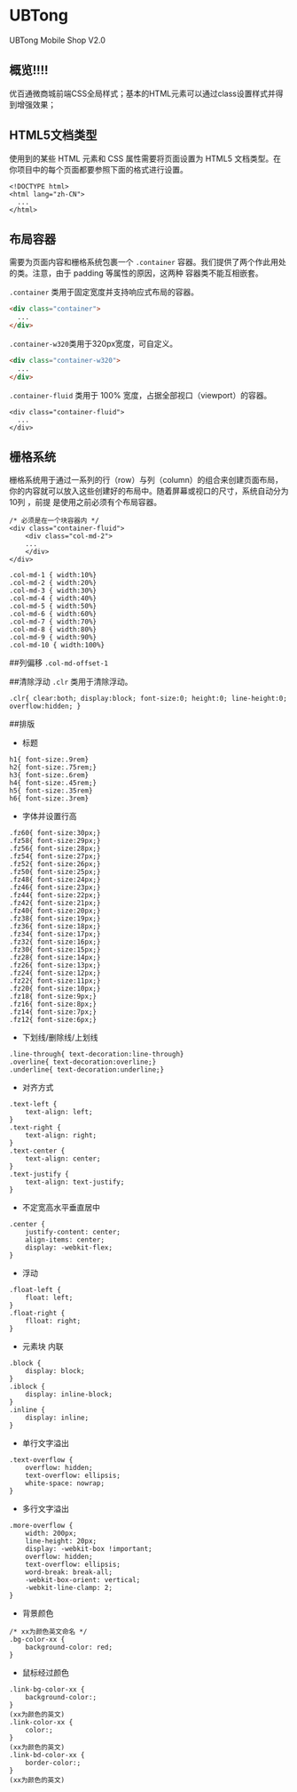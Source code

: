 # UBTong
UBTong Mobile Shop V2.0

## 概览!!!!

优百通微商城前端CSS全局样式；基本的HTML元素可以通过class设置样式并得到增强效果；

## HTML5文档类型

使用到的某些 HTML 元素和 CSS 属性需要将页面设置为 HTML5 文档类型。在你项目中的每个页面都要参照下面的格式进行设置。

```
<!DOCTYPE html>
<html lang="zh-CN">
  ...
</html>
```
## 布局容器
需要为页面内容和栅格系统包裹一个 `.container` 容器。我们提供了两个作此用处的类。注意，由于 padding 等属性的原因，这两种 容器类不能互相嵌套。

 `.container` 类用于固定宽度并支持响应式布局的容器。
```html
<div class="container">
  ...
</div>
```
`.container-w320`类用于320px宽度，可自定义。
```html
<div class="container-w320">
  ...
</div>
```
`.container-fluid` 类用于 100% 宽度，占据全部视口（viewport）的容器。
```
<div class="container-fluid">
  ...
</div>
```

## 栅格系统
栅格系统用于通过一系列的行（row）与列（column）的组合来创建页面布局，你的内容就可以放入这些创建好的布局中。随着屏幕或视口的尺寸，系统自动分为10列 ，前提 是使用之前必须有个布局容器。

```
/* 必须是在一个块容器内 */
<div class="container-fluid"> 
    <div class="col-md-2">
    ...
    </div>
</div>
```
```
.col-md-1 { width:10%}
.col-md-2 { width:20%}
.col-md-3 { width:30%}
.col-md-4 { width:40%}
.col-md-5 { width:50%}
.col-md-6 { width:60%}
.col-md-7 { width:70%}
.col-md-8 { width:80%}
.col-md-9 { width:90%}
.col-md-10 { width:100%}
```
##列偏移
`.col-md-offset-1`

##清除浮动
`.clr` 类用于清除浮动。
```
.clr{ clear:both; display:block; font-size:0; height:0; line-height:0; overflow:hidden; }
```

##排版
- 标题
```
h1{ font-size:.9rem}
h2{ font-size:.75rem;}
h3{ font-size:.6rem}
h4{ font-size:.45rem;}
h5{ font-size:.35rem}
h6{ font-size:.3rem}
```
- 字体并设置行高
```
.fz60{ font-size:30px;}
.fz58{ font-size:29px;}
.fz56{ font-size:28px;}
.fz54{ font-size:27px;}
.fz52{ font-size:26px;}
.fz50{ font-size:25px;}
.fz48{ font-size:24px;}
.fz46{ font-size:23px;}
.fz44{ font-size:22px;}
.fz42{ font-size:21px;}
.fz40{ font-size:20px;}
.fz38{ font-size:19px;}
.fz36{ font-size:18px;}
.fz34{ font-size:17px;}
.fz32{ font-size:16px;}
.fz30{ font-size:15px;}
.fz28{ font-size:14px;}
.fz26{ font-size:13px;}
.fz24{ font-size:12px;}
.fz22{ font-size:11px;}
.fz20{ font-size:10px;}
.fz18{ font-size:9px;}
.fz16{ font-size:8px;}
.fz14{ font-size:7px;}
.fz12{ font-size:6px;}

```
- 下划线/删除线/上划线
```
.line-through{ text-decoration:line-through}
.overline{ text-decoration:overline;}
.underline{ text-decoration:underline;}
```
- 对齐方式
```
.text-left {
	text-align: left;
}
.text-right {
	text-align: right;
}
.text-center {
	text-align: center;
}
.text-justify {
	text-align: text-justify;
}
```
- 不定宽高水平垂直居中
```
.center {
	justify-content: center;
	align-items: center;
	display: -webkit-flex;
}
```
- 浮动
```
.float-left {
	float: left;
}
.float-right {
	flloat: right;
}
```
- 元素块 内联
```
.block {
	display: block;
}
.iblock {
	display: inline-block;
}
.inline {
	display: inline;
}
```
- 单行文字溢出
```
.text-overflow {
	overflow: hidden;
	text-overflow: ellipsis;
	white-space: nowrap;
}
```
- 多行文字溢出
```
.more-overflow {
	width: 200px;
	line-height: 20px;
	display: -webkit-box !important;
	overflow: hidden;
	text-overflow: ellipsis;
	word-break: break-all;
	-webkit-box-orient: vertical;
	-webkit-line-clamp: 2;
}
```
- 背景颜色
```
/* xx为颜色英文命名 */
.bg-color-xx {
	background-color: red;
}
```
- 鼠标经过颜色
```
.link-bg-color-xx {
	background-color:;
}
(xx为颜色的英文)
.link-color-xx {
	color:;
}
(xx为颜色的英文)
.link-bd-color-xx {
	border-color:;
}
(xx为颜色的英文)
```